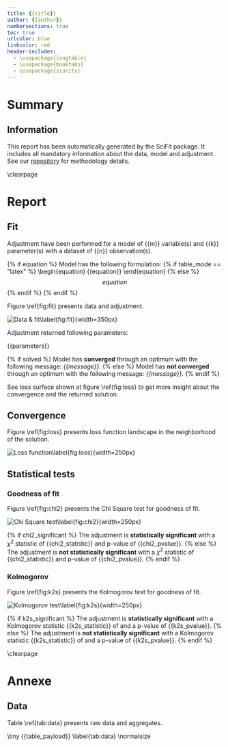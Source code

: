 ```yaml
---
title: {{title}}
author: {{author}}
numbersections: true
toc: true
urlcolor: blue
linkcolor: red
header-includes:
  - \usepackage{longtable}
  - \usepackage{booktabs}
  - \usepackage{siunitx}
---
```


# Summary

## Information

This report has been automatically generated by the SciFit package.
It includes all mandatory information about the data, model and adjustment.
See our [repository](https://github.com/jlandercy/scifit) for methodology details.

\clearpage

# Report

## Fit

Adjustment have been performed for a model of {{m}} variable(s) and {{k}} parameter(s)
with a dataset of {{n}} observation(s).

{% if equation %}
Model has the following formulation:
{% if table_mode == "latex" %}
\begin{equation}
{{equation}}
\end{equation}
{% else %}
$${{equation}}$$
{% endif %}
{% endif %}

Figure \ref{fig:fit} presents data and adjustment.

![Data & fit\label{fig:fit}]({{fit_payload}}){width=350px}

Adjustment returned following parameters:

{{parameters}}

{% if solved %}
Model has **converged** through an optimum with the following message: *{{message}}*.
{% else %}
Model has **not converged** through an optimum with the following message: *{{message}}*.
{% endif %}

See loss surface shown at figure \ref{fig:loss} to get more insight about the convergence
and the returned solution.

## Convergence

Figure \ref{fig:loss} presents loss function landscape in the neighborhood of the solution.

![Loss function\label{fig:loss}]({{loss_payload}}){width=250px}

## Statistical tests

### Goodness of fit

Figure \ref{fig:chi2} presents the Chi Square test for goodness of fit.

![Chi Square test\label{fig:chi2}]({{chi2_payload}}){width=250px}

{% if chi2_significant %}
The adjustment is **statistically significant** with a $\chi^2$ statistic of {{chi2_statistic}} and p-value of {{chi2_pvalue}}.
{% else %}
The adjustment is **not statistically significant** with a $\chi^2$ statistic of {{chi2_statistic}} and p-value of {{chi2_pvalue}}.
{% endif %}

### Kolmogorov

Figure \ref{fig:k2s} presents the Kolmogorov test for goodness of fit.

![Kolmogorov test\label{fig:k2s}]({{k2s_payload}}){width=250px}

{% if k2s_significant %}
The adjustment is **statistically significant** with a Kolmogorov statistic {{k2s_statistic}} of and a p-value of {{k2s_pvalue}}.
{% else %}
The adjustment is **not statistically significant** with a Kolmogorov statistic {{k2s_statistic}} of and a p-value of {{k2s_pvalue}}.
{% endif %}

\clearpage

# Annexe

## Data

Table \ref{tab:data} presents raw data and aggregates.

\tiny
{{table_payload}}
\label{tab:data}
\normalsize
